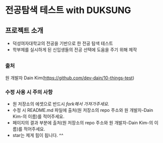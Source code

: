 # 전공탐색 테스트 with DUKSUNG

## 프로젝트 소개
- 덕성여자대학교의 전공을 기반으로 한 전공 탐색 테스트
- 학부제를 실시하게 된 신입생들의 전공 선택에 도움을 주기 위해 제작

##
### 출처
원 개발자 Dain Kim(https://github.com/dev-dain/10-things-test)

### 수정 사용 시 주의 사항
- 원 저장소의 에셋으로 반드시 *fork해서 가져가주세요.* 
- 수정 시 README.md 파일에 출처(원 저장소의 repo 주소와 원 개발자-Dain Kim-의 이름)를 적어주세요.
- 페이지의 결과 부분에 출처(원 저장소의 repo 주소와 원 개발자-Dain Kim-의 이름)를 적어주세요.
- star는 제게 힘이 됩니다. ^^
